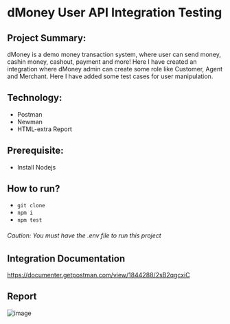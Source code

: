 # dMoney User API Integration Testing

## Project Summary:
dMoney is a demo money transaction system, where user can send money, cashin money, cashout, payment and more! Here I have created an integration where dMoney admin can create some role like Customer, Agent and Merchant. Here I have added some test cases for user manipulation.

## Technology:
- Postman
- Newman
- HTML-extra Report

## Prerequisite:
- Install Nodejs

## How to run?
- ``` git clone ```
- ``` npm i ```
- ``` npm test ```

###### Caution: You must have the .env file to run this project

## Integration Documentation
https://documenter.getpostman.com/view/1844288/2sB2qgcxiC

## Report
![image](https://github.com/user-attachments/assets/2c62feb8-13bb-4724-b12a-b594cf9b8cd8)


